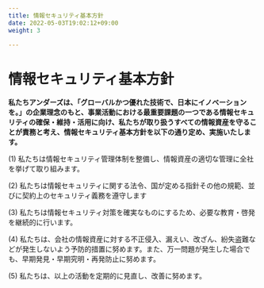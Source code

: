 ```yaml
---
title: 情報セキュリティ基本方針
date: 2022-05-03T19:02:12+09:00
weight: 3

---
```


# 情報セキュリティ基本方針

**私たちアンダーズは、「グローバルかつ優れた技術で、日本にイノベーションを。」の企業理念のもと、事業活動における最重要課題の一つである情報セキュリティの確保・維持・活用に向け、私たちが取り扱うすべての情報資産を守ることが責務と考え、情報セキュリティ基本方針を以下の通り定め、実施いたします。**

(1) 私たちは情報セキュリティ管理体制を整備し、情報資産の適切な管理に全社を挙げて取り組みます。

(2) 私たちは情報セキュリティに関する法令、国が定める指針その他の規範、並びに契約上のセキュリティ義務を遵守します

(3) 私たちは情報セキュリティ対策を確実なものにするため、必要な教育・啓発を継続的に行います。

(4) 私たちは、会社の情報資産に対する不正侵入、漏えい、改ざん、紛失盗難などが発生しないよう予防的措置に努めます。また、万一問題が発生した場合でも、早期発見・早期究明・再発防止に努めます。

(5) 私たちは、以上の活動を定期的に見直し、改善に努めます。